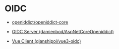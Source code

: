 # OIDC

- [openiddict/openiddict-core](https://github.com/openiddict/openiddict-core)

- [OIDC Server (damienbod/AspNetCoreOpeniddict)](https://github.com/damienbod/AspNetCoreOpeniddict)

- [Vue Client (qianshipoi/vue3-oidc)](https://github.com/qianshipoi/vue3-oidc)
